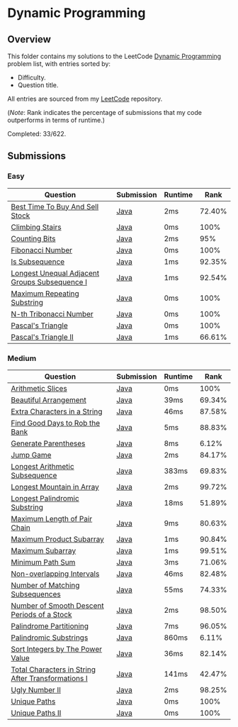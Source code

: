 # Dynamic Programming

## Overview
This folder contains my solutions to the LeetCode [Dynamic Programming](https://leetcode.com/problem-list/dynamic-programming/) problem list,
with entries sorted by:
- Difficulty.
- Question title.

All entries are sourced from my [LeetCode](https://github.com/shumarb/leetcode) repository.

(*Note*: Rank indicates the percentage of submissions that my code outperforms in terms of runtime.)

Completed: 33/622.

## Submissions
### Easy
| Question                                                                                                                                  | Submission                                                                                                        | Runtime | Rank   |
|-------------------------------------------------------------------------------------------------------------------------------------------|-------------------------------------------------------------------------------------------------------------------|---------|--------|
| [Best Time To Buy And Sell Stock](https://leetcode.com/problems/best-time-to-buy-and-sell-stock/description/)                             | [Java](https://github.com/shumarb/leetcode/blob/main/submissions/BestTimeToBuyAndSellStock.java)                  | 2ms     | 72.40% |
| [Climbing Stairs](https://leetcode.com/problems/climbing-stairs/description/)                                                             | [Java](https://github.com/shumarb/leetcode/blob/main/submissions/ClimbingStairs.java)                             | 0ms     | 100%   |
| [Counting Bits](https://leetcode.com/problems/counting-bits/description/)                                                                 | [Java](https://github.com/shumarb/leetcode/blob/main/submissions/CountingBits.java)                               | 2ms     | 95%    |
| [Fibonacci Number](https://leetcode.com/problems/fibonacci-number/description/)                                                           | [Java](https://github.com/shumarb/leetcode/blob/main/submissions/FibonacciNumber.java)                            | 0ms     | 100%   |
| [Is Subsequence](https://leetcode.com/problems/is-subsequence/description/)                                                               | [Java](https://github.com/shumarb/leetcode/blob/main/submissions/IsSubsequence.java)                              | 1ms     | 92.35% |
| [Longest Unequal Adjacent Groups Subsequence I](https://leetcode.com/problems/longest-unequal-adjacent-groups-subsequence-i/description/) | [Java](https://github.com/shumarb/leetcode/blob/main/submissions/LongestUnequalAdjacentGroupsSubsequenceOne.java) | 1ms     | 92.54% |
| [Maximum Repeating Substring](https://leetcode.com/problems/maximum-repeating-substring/description/)                                     | [Java](https://github.com/shumarb/leetcode/blob/main/submissions/MaximumRepeatingSubstring.java)                  | 0ms     | 100%   |
| [N-th Tribonacci Number](https://leetcode.com/problems/n-th-tribonacci-number/description/)                                               | [Java](https://github.com/shumarb/leetcode/blob/main/submissions/NthTribonacciNumber.java)                        | 0ms     | 100%   |
| [Pascal's Triangle](https://leetcode.com/problems/pascals-triangle/description/)                                                          | [Java](https://github.com/shumarb/leetcode/blob/main/submissions/PascalsTriangle.java)                            | 0ms     | 100%   |
| [Pascal's Triangle II](https://leetcode.com/problems/pascals-triangle-ii/description/)                                                    | [Java](https://github.com/shumarb/leetcode/blob/main/submissions/PascalsTriangleTwo.java)                         | 1ms     | 66.61% |

### Medium
| Question                                                                                                                                            | Submission                                                                                                            | Runtime | Rank   |
|-----------------------------------------------------------------------------------------------------------------------------------------------------|-----------------------------------------------------------------------------------------------------------------------|---------|--------|
| [Arithmetic Slices](https://leetcode.com/problems/arithmetic-slices/description/)                                                                   | [Java](https://github.com/shumarb/leetcode/blob/main/submissions/ArithmeticSlices.java)                               | 0ms     | 100%   |
| [Beautiful Arrangement](https://leetcode.com/problems/beautiful-arrangement/description/)                                                           | [Java](https://github.com/shumarb/leetcode/blob/main/submissions/BeautifulArrangement.java)                           | 39ms    | 69.34% |
| [Extra Characters in a String](https://leetcode.com/problems/extra-characters-in-a-string/description/)                                             | [Java](https://github.com/shumarb/leetcode/blob/main/submissions/ExtraCharactersInAString.java)                       | 46ms    | 87.58% | 
| [Find Good Days to Rob the Bank](https://leetcode.com/problems/find-good-days-to-rob-the-bank/description/)                                         | [Java](https://github.com/shumarb/leetcode/blob/main/submissions/FindGoodDaysToRobTheBank.java)                       | 5ms     | 88.83% |
| [Generate Parentheses](https://leetcode.com/problems/generate-parentheses/description/)                                                             | [Java](https://github.com/shumarb/leetcode/blob/main/submissions/GenerateParentheses.java)                            | 8ms     | 6.12%  |
| [Jump Game](https://leetcode.com/problems/jump-game/description/)                                                                                   | [Java](https://github.com/shumarb/leetcode/blob/main/submissions/JumpGame.java)                                       | 2ms     | 84.17% |
| [Longest Arithmetic Subsequence](https://leetcode.com/problems/longest-arithmetic-subsequence/description/)                                         | [Java](https://github.com/shumarb/leetcode/blob/main/submissions/LongestArithmeticSubsequence.java)                   | 383ms   | 69.83% |
| [Longest Mountain in Array](https://leetcode.com/problems/longest-mountain-in-array/description/)                                                   | [Java](https://github.com/shumarb/leetcode/blob/main/submissions/LongestMountainInArray.java)                         | 2ms     | 99.72% |
| [Longest Palindromic Substring](https://leetcode.com/problems/longest-palindromic-substring/description/)                                           | [Java](https://github.com/shumarb/leetcode/blob/main/submissions/LongestPalindromicSubstring.java)                    | 18ms    | 51.89% |
| [Maximum Length of Pair Chain](https://leetcode.com/problems/maximum-gap/description/)                                                              | [Java](https://github.com/shumarb/leetcode/blob/main/submissions/MaximumLengthOfPairChain.java)                       | 9ms     | 80.63% |
| [Maximum Product Subarray](https://leetcode.com/problems/maximum-product-subarray/description/)                                                     | [Java](https://github.com/shumarb/leetcode/blob/main/submissions/MaximumProductSubarray.java)                         | 1ms     | 90.84% |
| [Maximum Subarray](https://leetcode.com/problems/maximum-subarray/description/)                                                                     | [Java](https://github.com/shumarb/leetcode/blob/main/submissions/MaximumSubarray.java)                                | 1ms     | 99.51% |
| [Minimum Path Sum](https://leetcode.com/problems/minimum-path-sum/description/)                                                                     | [Java](https://github.com/shumarb/leetcode/blob/main/submissions/MinimumPathSum.java)                                 | 3ms     | 71.06% |
| [Non-overlapping Intervals](https://leetcode.com/problems/non-overlapping-intervals/description/)                                                   | [Java](https://github.com/shumarb/leetcode/blob/main/submissions/NonOverlappingIntervals.java)                        | 46ms    | 82.48% |
| [Number of Matching Subsequences](https://leetcode.com/problems/number-of-matching-subsequences/description/)                                       | [Java](https://github.com/shumarb/leetcode/blob/main/submissions/NumberOfMatchingSubsequences.java)                   | 55ms    | 74.33% |
| [Number of Smooth Descent Periods of a Stock](https://leetcode.com/problems/number-of-smooth-descent-periods-of-a-stock/description/)               | [Java](https://github.com/shumarb/leetcode/blob/main/submissions/NumberOfSmoothDescentPeriodsOfAStock.java)           | 2ms     | 98.50% |
| [Palindrome Partitioning](https://leetcode.com/problems/palindrome-partitioning/description/)                                                       | [Java](https://github.com/shumarb/leetcode/blob/main/submissions/PalindromePartitioning.java)                         | 7ms     | 96.05% |
| [Palindromic Substrings](https://leetcode.com/problems/palindromic-substrings/description/)                                                         | [Java](https://github.com/shumarb/leetcode/blob/main/submissions/PalindromicSubstrings.java)                          | 860ms   | 6.11%  |
| [Sort Integers by The Power Value](https://leetcode.com/problems/sort-integers-by-the-power-value/description/)                                     | [Java](https://github.com/shumarb/leetcode/blob/main/submissions/SortIntegersByThePowerValue.java)                    | 36ms    | 82.14% |
| [Total Characters in String After Transformations I](https://leetcode.com/problems/total-characters-in-string-after-transformations-i/description/) | [Java](https://github.com/shumarb/leetcode/blob/main/submissions/TotalCharactersInStringAfterTransformationsOne.java) | 141ms   | 42.47% | 
| [Ugly Number II](https://leetcode.com/problems/ugly-number-ii/description/)                                                                         | [Java](https://github.com/shumarb/leetcode/blob/main/submissions/UglyNumberTwo.java)                                  | 2ms     | 98.25% | 
| [Unique Paths](https://leetcode.com/problems/unique-paths/description/)                                                                             | [Java](https://github.com/shumarb/leetcode/blob/main/submissions/UniquePaths.java)                                    | 0ms     | 100%   |
| [Unique Paths II](https://leetcode.com/problems/unique-paths-ii/description/)                                                                       | [Java](https://github.com/shumarb/leetcode/blob/main/submissions/UniquePathsTwo.java)                                 | 0ms     | 100%   |
